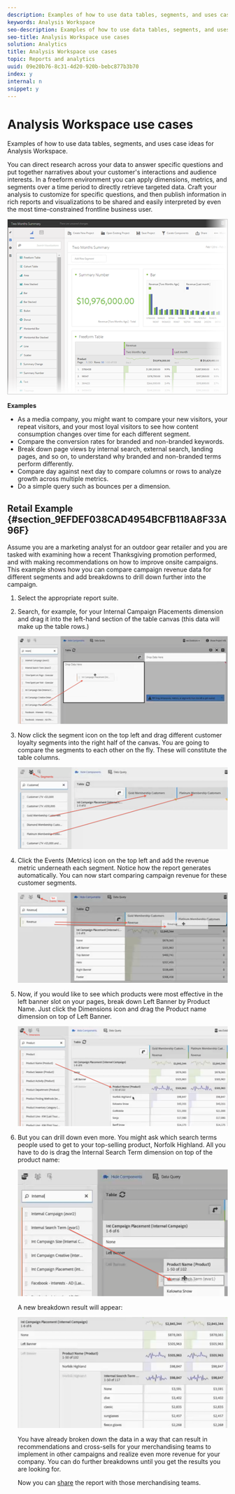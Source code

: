 ```yaml
---
description: Examples of how to use data tables, segments, and uses case ideas for Analysis Workspace.
keywords: Analysis Workspace
seo-description: Examples of how to use data tables, segments, and uses case ideas for Analysis Workspace.
seo-title: Analysis Workspace use cases
solution: Analytics
title: Analysis Workspace use cases
topic: Reports and analytics
uuid: 09e20b76-8c31-4d20-920b-bebc877b3b70
index: y
internal: n
snippet: y
---
```


# Analysis Workspace use cases

Examples of how to use data tables, segments, and uses case ideas for Analysis Workspace.

You can direct research across your data to answer specific questions and put together narratives about your customer's interactions and audience interests. In a freeform environment you can apply dimensions, metrics, and segments over a time period to directly retrieve targeted data. Craft your analysis to customize for specific questions, and then publish information in rich reports and visualizations to be shared and easily interpreted by even the most time-constrained frontline business user.

![](assets/two-months-summary-project.png)

**Examples**

* As a media company, you might want to compare your new visitors, your repeat visitors, and your most loyal visitors to see how content consumption changes over time for each different segment. 
* Compare the conversion rates for branded and non-branded keywords. 
* Break down page views by internal search, external search, landing pages, and so on, to understand why branded and non-branded terms perform differently. 
* Compare day against next day to compare columns or rows to analyze growth across multiple metrics. 
* Do a simple query such as bounces per a dimension.

## Retail Example {#section_9EFDEF038CAD4954BCFB118A8F33A96F}

Assume you are a marketing analyst for an outdoor gear retailer and you are tasked with examining how a recent Thanksgiving promotion performed, and with making recommendations on how to improve onsite campaigns. This example shows how you can compare campaign revenue data for different segments and add breakdowns to drill down further into the campaign.

1. Select the appropriate report suite. 
1. Search, for example, for your Internal Campaign Placements dimension and drag it into the left-hand section of the table canvas (this data will make up the table rows.)

   ![](assets/drag_dimension.png)

1. Now click the segment icon on the top left and drag different customer loyalty segments into the right half of the canvas. You are going to compare the segments to each other on the fly. These will constitute the table columns.

   ![](assets/drag_segments.png)

1. Click the Events (Metrics) icon on the top left and add the revenue metric underneath each segment. Notice how the report generates automatically. You can now start comparing campaign revenue for these customer segments.

   ![](assets/drag_metrics.png)

1. Now, if you would like to see which products were most effective in the left banner slot on your pages, break down Left Banner by Product Name. Just click the Dimensions icon and drag the Product name dimension on top of Left Banner.

   ![](assets/breakdown_prodname.png)

1. But you can drill down even more. You might ask which search terms people used to get to your top-selling product, Norfolk Highland. All you have to do is drag the Internal Search Term dimension on top of the product name:

   ![](assets/breakdown_intsearchterm.png)

   A new breakdown result will appear:

   ![](assets/breakdown_result.png)

   You have already broken down the data in a way that can result in recommendations and cross-sells for your merchandising teams to implement in other campaigns and realize even more revenue for your company. You can do further breakdowns until you get the results you are looking for.

   Now you can [share](../../analyze/analysis-workspace/curate-share/curate.md#concept_4A9726927E7C44AFA260E2BB2721AFC6) the report with those merchandising teams.

